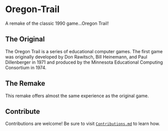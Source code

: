 # Oregon-Trail
A remake of the classic 1990 game...Oregon Trail!

## The Original
The Oregon Trail is a series of educational computer games. The first game was originally developed by Don Rawitsch, Bill Heinemann, and Paul Dillenberger in 1971 and produced by the Minnesota Educational Computing Consortium in 1974.

## The Remake
This remake offers almost the same experience as the original game.


## Contribute
Contributions are welcome!
Be sure to visit [`Contributions.md`](https://github.com/Highland-OS/Highland-OS/blob/main/Contributions.md) to learn how.
